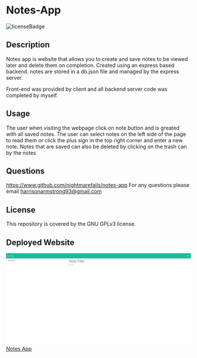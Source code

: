 # Notes-App
![licenseBadge](https://img.shields.io/badge/License-GNU--GPLv3-blue)
## Description
Notes app is website that allows you to create and save notes to be viewed later and delete them on completion. Created using an express based backend. notes are stored in a db.json file and managed by the express server.

Front-end was provided by client and all backend server code was completed by myself.

## Usage
The user when visiting the webpage click on note button and is greated with all saved notes.
The user can select notes on the left side of the page to read them or click the plus sign in the top right corner and enter a new note.
Notes that are saved can also be deleted by clicking on the trash can by the notes

## Questions
https://www.github.com/nightmarefails/notes-app
For any questions please email harrisonarmstrong93@gmail.com

## License
This repository is covered by the GNU GPLv3 license.

## Deployed Website

![siteimage](/assets/images/notes-app.png)
[Notes App](https://safe-plateau-89097.herokuapp.com)
